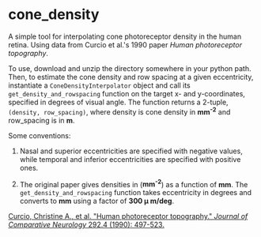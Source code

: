 # cone_density

A simple tool for interpolating cone photoreceptor density in the human retina. Using data from Curcio et al.'s 1990 paper *Human photoreceptor topography*.

To use, download and unzip the directory somewhere in your python path. Then, to estimate the cone density and row spacing at a given eccentricity, instantiate a `ConeDensityInterpolator` object and call its `get_density_and_rowspacing` function on the target x- and y-coordinates, specified in degrees of visual angle. The function returns a 2-tuple, `(density, row_spacing)`, where density is cone density in **mm<sup>-2</sup>** and row_spacing is in **m**.

Some conventions:

1. Nasal and superior eccentricities are specified with negative values, while temporal and inferior eccentricities are specified with positive ones.

2. The original paper gives densities in (**mm<sup>-2</sup>**) as a function of **mm**. The `get_density_and_rowspacing` function takes eccentricity in degrees and converts to **mm** using a factor of **300 &mu; m/deg**.

[Curcio, Christine A., et al. "Human photoreceptor topography." *Journal of Comparative Neurology* 292.4 (1990): 497-523.](https://www.ncbi.nlm.nih.gov/pubmed/2324310)
